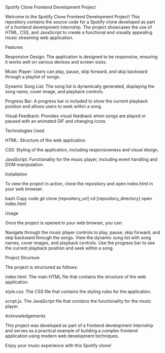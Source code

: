Spotify Clone Frontend Development Project

Welcome to the Spotify Clone Frontend Development Project! This repository contains the source code for a Spotify clone developed as part of a frontend development internship. The project showcases the use of HTML, CSS, and JavaScript to create a functional and visually appealing music streaming web application.

Features

Responsive Design: 
The application is designed to be responsive, ensuring it works well on various devices and screen sizes.

Music Player:
Users can play, pause, skip forward, and skip backward through a playlist of songs.

Dynamic Song List: 
The song list is dynamically generated, displaying the song name, cover image, and playback controls.

Progress Bar: 
A progress bar is included to show the current playback position and allows users to seek within a song.

Visual Feedback: 
Provides visual feedback when songs are played or paused with an animated GIF and changing icons.

Technologies Used

HTML: Structure of the web application.

CSS: Styling of the application, including responsiveness and visual design.

JavaScript: Functionality for the music player, including event handling and DOM manipulation.

Installation

To view the project in action, clone the repository and open index.html in your web browser.

bash
Copy code
git clone [repository_url]
cd [repository_directory]
open index.html

Usage

Once the project is opened in your web browser, you can:

Navigate through the music player controls to play, pause, skip forward, and skip backward through the songs.
View the dynamic song list with song names, cover images, and playback controls.
Use the progress bar to see the current playback position and seek within a song.

Project Structure

The project is structured as follows:

index.html: The main HTML file that contains the structure of the web application.

style.css: The CSS file that contains the styling rules for the application.

script.js: The JavaScript file that contains the functionality for the music player.

Acknowledgements

This project was developed as part of a frontend development internship and serves as a practical example of building a complex frontend application using modern web development techniques.

Enjoy your music experience with this Spotify clone!

